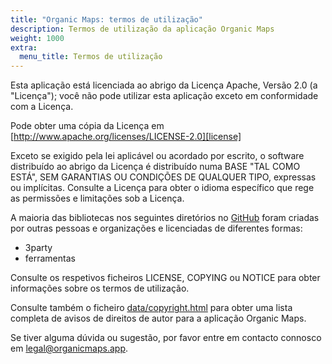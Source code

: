 ```yaml
---
title: "Organic Maps: termos de utilização"
description: Termos de utilização da aplicação Organic Maps
weight: 1000
extra:
  menu_title: Termos de utilização
---
```


Esta aplicação está licenciada ao abrigo da Licença Apache, Versão 2.0 (a
"Licença"); você não pode utilizar esta aplicação exceto em conformidade com
a Licença.

Pode obter uma cópia da Licença em
[http://www.apache.org/licenses/LICENSE-2.0][license]

Exceto se exigido pela lei aplicável ou acordado por escrito, o software
distribuído ao abrigo da Licença é distribuído numa BASE "TAL COMO ESTÁ",
SEM GARANTIAS OU CONDIÇÕES DE QUALQUER TIPO, expressas ou
implícitas. Consulte a Licença para obter o idioma específico que rege as
permissões e limitações sob a Licença.

A maioria das bibliotecas nos seguintes diretórios no [GitHub][github] foram
criadas por outras pessoas e organizações e licenciadas de diferentes
formas:

- 3party
- ferramentas

Consulte os respetivos ficheiros LICENSE, COPYING ou NOTICE para obter
informações sobre os termos de utilização.

Consulte também o ficheiro [data/copyright.html][copyright] para obter uma
lista completa de avisos de direitos de autor para a aplicação Organic Maps.

Se tiver alguma dúvida ou sugestão, por favor entre em contacto connosco em
[legal@organicmaps.app](mailto:legal@organicmaps.app).

[github]: https://github.com/organicmaps/organicmaps
[license]: http://www.apache.org/licenses/LICENSE-2.0
[copyright]: https://htmlpreview.github.io/?https://github.com/organicmaps/organicmaps/master/data/copyright.html
